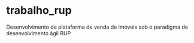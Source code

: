 # trabalho_rup
Desenvolvimento de plataforma de venda de imóveis sob o paradigma de desenvolvimento ágil RUP
